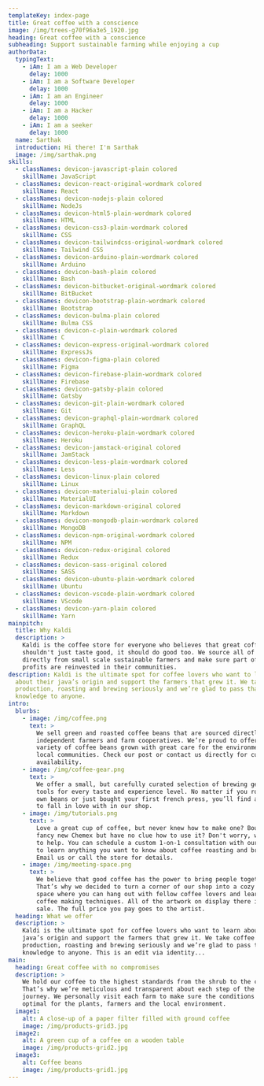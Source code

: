 ```yaml
---
templateKey: index-page
title: Great coffee with a conscience
image: /img/trees-g70f96a3e5_1920.jpg
heading: Great coffee with a conscience
subheading: Support sustainable farming while enjoying a cup
authorData:
  typingText:
    - iAm: I am a Web Developer
      delay: 1000
    - iAm: I am a Software Developer
      delay: 1000
    - iAm: I am an Engineer
      delay: 1000
    - iAm: I am a Hacker
      delay: 1000
    - iAm: I am a seeker
      delay: 1000
  name: Sarthak
  introduction: Hi there! I'm Sarthak
  image: /img/sarthak.png
skills:
  - classNames: devicon-javascript-plain colored
    skillName: JavaScript
  - classNames: devicon-react-original-wordmark colored
    skillName: React
  - classNames: devicon-nodejs-plain colored
    skillName: NodeJs
  - classNames: devicon-html5-plain-wordmark colored
    skillName: HTML
  - classNames: devicon-css3-plain-wordmark colored
    skillName: CSS
  - classNames: devicon-tailwindcss-original-wordmark colored
    skillName: Tailwind CSS
  - classNames: devicon-arduino-plain-wordmark colored
    skillName: Arduino
  - classNames: devicon-bash-plain colored
    skillName: Bash
  - classNames: devicon-bitbucket-original-wordmark colored
    skillName: BitBucket
  - classNames: devicon-bootstrap-plain-wordmark colored
    skillName: Bootstrap
  - classNames: devicon-bulma-plain colored
    skillName: Bulma CSS
  - classNames: devicon-c-plain-wordmark colored
    skillName: C
  - classNames: devicon-express-original-wordmark colored
    skillName: ExpressJs
  - classNames: devicon-figma-plain colored
    skillName: Figma
  - classNames: devicon-firebase-plain-wordmark colored
    skillName: Firebase
  - classNames: devicon-gatsby-plain colored
    skillName: Gatsby
  - classNames: devicon-git-plain-wordmark colored
    skillName: Git
  - classNames: devicon-graphql-plain-wordmark colored
    skillName: GraphQL
  - classNames: devicon-heroku-plain-wordmark colored
    skillName: Heroku
  - classNames: devicon-jamstack-original colored
    skillName: JamStack
  - classNames: devicon-less-plain-wordmark colored
    skillName: Less
  - classNames: devicon-linux-plain colored
    skillName: Linux
  - classNames: devicon-materialui-plain colored
    skillName: MaterialUI
  - classNames: devicon-markdown-original colored
    skillName: Markdown
  - classNames: devicon-mongodb-plain-wordmark colored
    skillName: MongoDB
  - classNames: devicon-npm-original-wordmark colored
    skillName: NPM
  - classNames: devicon-redux-original colored
    skillName: Redux
  - classNames: devicon-sass-original colored
    skillName: SASS
  - classNames: devicon-ubuntu-plain-wordmark colored
    skillName: Ubuntu
  - classNames: devicon-vscode-plain-wordmark colored
    skillName: VScode
  - classNames: devicon-yarn-plain colored
    skillName: Yarn
mainpitch:
  title: Why Kaldi
  description: >
    Kaldi is the coffee store for everyone who believes that great coffee
    shouldn't just taste good, it should do good too. We source all of our beans
    directly from small scale sustainable farmers and make sure part of the
    profits are reinvested in their communities.
description: Kaldi is the ultimate spot for coffee lovers who want to learn
  about their java’s origin and support the farmers that grew it. We take coffee
  production, roasting and brewing seriously and we’re glad to pass that
  knowledge to anyone.
intro:
  blurbs:
    - image: /img/coffee.png
      text: >
        We sell green and roasted coffee beans that are sourced directly from
        independent farmers and farm cooperatives. We’re proud to offer a
        variety of coffee beans grown with great care for the environment and
        local communities. Check our post or contact us directly for current
        availability.
    - image: /img/coffee-gear.png
      text: >
        We offer a small, but carefully curated selection of brewing gear and
        tools for every taste and experience level. No matter if you roast your
        own beans or just bought your first french press, you’ll find a gadget
        to fall in love with in our shop.
    - image: /img/tutorials.png
      text: >
        Love a great cup of coffee, but never knew how to make one? Bought a
        fancy new Chemex but have no clue how to use it? Don't worry, we’re here
        to help. You can schedule a custom 1-on-1 consultation with our baristas
        to learn anything you want to know about coffee roasting and brewing.
        Email us or call the store for details.
    - image: /img/meeting-space.png
      text: >
        We believe that good coffee has the power to bring people together.
        That’s why we decided to turn a corner of our shop into a cozy meeting
        space where you can hang out with fellow coffee lovers and learn about
        coffee making techniques. All of the artwork on display there is for
        sale. The full price you pay goes to the artist.
  heading: What we offer
  description: >
    Kaldi is the ultimate spot for coffee lovers who want to learn about their
    java’s origin and support the farmers that grew it. We take coffee
    production, roasting and brewing seriously and we’re glad to pass that
    knowledge to anyone. This is an edit via identity...
main:
  heading: Great coffee with no compromises
  description: >
    We hold our coffee to the highest standards from the shrub to the cup.
    That’s why we’re meticulous and transparent about each step of the coffee’s
    journey. We personally visit each farm to make sure the conditions are
    optimal for the plants, farmers and the local environment.
  image1:
    alt: A close-up of a paper filter filled with ground coffee
    image: /img/products-grid3.jpg
  image2:
    alt: A green cup of a coffee on a wooden table
    image: /img/products-grid2.jpg
  image3:
    alt: Coffee beans
    image: /img/products-grid1.jpg
---
```

